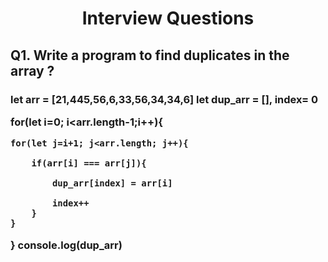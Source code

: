 <h1 align="center"> Interview Questions </h1>

<h2>Q1. Write a program to find duplicates in the array ?</h2>

<h3>
let arr = [21,445,56,6,33,56,34,34,6]
let dup_arr = [], index= 0

for(let i=0; i<arr.length-1;i++){

    for(let j=i+1; j<arr.length; j++){
    
        if(arr[i] === arr[j]){
        
            dup_arr[index] = arr[i]
            
            index++
        }
    }
}
console.log(dup_arr)</h3>
